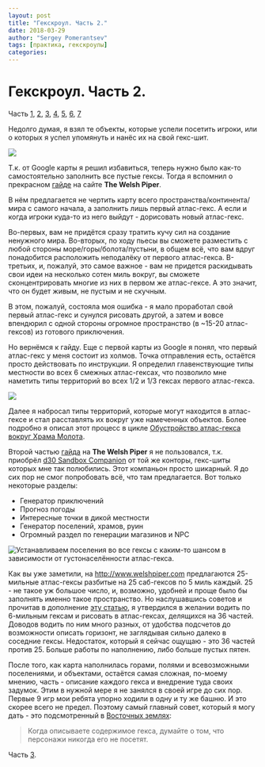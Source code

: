 ```yaml
---
layout: post
title: "Гекскроул. Часть 2."
date: 2018-03-29
author: "Sergey Pomerantsev"
tags: [практика, гекскроулы]
categories:
---
```


# Гекскроул. Часть 2.

Часть [1](https://stuartzaq.blot.im/гекскроул-часть-1), [2](https://stuartzaq.blot.im/гекскроул-часть-2), [3](https://stuartzaq.blot.im/гекскроул-часть-3), [4](https://stuartzaq.blot.im/гекскроул-часть-4), [5](https://stuartzaq.blot.im/гекскроул-часть-5), [6](https://stuartzaq.blot.im/гекскроул-часть-6), [7](https://stuartzaq.blot.im/гекскроул-часть-7)

Недолго думая, я взял те объекты, которые успели посетить игроки, или о которых я успел упомянуть и нанёс их на свой гекс-шит.

![](/images/_hexcrawl_2_1.jpg)

Т.к. от Google карты я решил избавиться, теперь нужно было как-то самостоятельно заполнить все пустые гексы. Тогда я вспомнил о прекрасном [гайде](www.welshpiper.com/hex-based-campaign-design-part-1/) на сайте **The Welsh Piper**.

В нём предлагается не чертить карту всего пространства/континента/мира с самого начала, а заполнить лишь первый атлас-гекс. А если и когда игроки куда-то из него выйдут - дорисовать новый атлас-гекс.

Во-первых, вам не придётся сразу тратить кучу сил на создание ненужного мира. Во-вторых, по ходу пьесы вы сможете разместить с любой стороны море/горы/болота/пустыни, в общем всё, что вам вдруг понадобится расположить неподалёку от первого атлас-гекса. В-третьих, и, пожалуй, это самое важное - вам не придется раскидывать свои идеи на несколько сотен миль вокруг, вы сможете сконцентрировать многие из них в первом же атлас-гексе. А это значит, что он будет живым, не пустым и не скучным.

В этом, пожалуй, состояла моя ошибка - я мало проработал свой первый атлас-гекс и сунулся рисовать другой, а затем и вовсе впендюрил с одной стороны огромное пространство (в ~15-20 атлас-гексов) из готового приключения.

Но вернёмся к гайду. Еще с первой карты из Google я понял, что первый атлас-гекс у меня состоит из холмов. Точка отправления есть, остаётся просто действовать по инструкции. Я определил главенствующие типы местности во всех 6 смежных атлас-гексах, что позволило мне наметить типы территорий во всех 1/2 и 1/3 гексах первого атлас-гекса.

![](/images/_hexcrawl_2_2.jpg)

Далее я набросал типы территорий, которые могут находится в атлас-гексе и стал расставлять их вокруг уже намеченных объектов. Более подробно я описал этот процесс в цикле [Обустройство атлас-гекса вокруг Храма Молота](https://stuartzaq.blot.im/%D0%BE%D0%B1%D1%83%D1%81%D1%82%D1%80%D0%BE%D0%B9%D1%81%D1%82%D0%B2%D0%BE-%D0%B0%D1%82%D0%BB%D0%B0%D1%81-%D0%B3%D0%B5%D0%BA%D1%81%D0%B0-%D0%B2%D0%BE%D0%BA%D1%80%D1%83%D0%B3-%D1%85%D1%80%D0%B0%D0%BC%D0%B0-%D0%BC%D0%BE%D0%BB%D0%BE%D1%82%D0%B0-%D1%87%D0%B0%D1%81%D1%82%D1%8C-1).

Второй частью [гайда](www.welshpiper.com/hex-based-campaign-design-part-2/) на **The Welsh Piper** я не пользовался, т.к. приобрёл [d30 Sandbox Companion](https://www.drivethrurpg.com/product/124392/d30-Sandbox-Companion) от той же конторы, гекс-шиты которых мне так полюбились. Этот компаньон просто шикарный. Я до сих пор не смог попробовать всё, что там предлагается. Вот только некоторые разделы:

- Генератор приключений
- Прогноз погоды
- Интересные точки в дикой местности
- Генератор поселений, храмов, руин
- Огромный раздел по генерации магазинов и NPC

![Устанавливаем поселения во все гексы с каким-то шансом в зависимости от густонаселённости атлас-гекса.](/images/_hexcrawl_2_3.png)

Как вы уже заметили, на http://www.welshpiper.com предлагаются 25-мильные атлас-гексы разбитые на 25 саб-гексов по 5 миль каждый. 25 - не такое уж большое число, и, возможно, удобней и проще было бы заполнять именно такое пространство. Но наслушавшись советов и прочитав в дополнение [эту статью](http://steamtunnel.blogspot.com/2009/12/in-praise-of-6-mile-hex.html), я утвердился в желании водить по 6-мильным гексам и рисовать в атлас-гексах, делящихся на 36 частей. Доводов водить по ним много разных, от удобства подсчетов до возможности описать горизонт, не заглядывая сильно далеко в соседние гексы. Недостаток, который я сейчас ощущаю - это 36 частей против 25. Больше работы по наполнению, либо больше пустых пятен.

После того, как карта наполнилась горами, полями и всевозможными поселениями, и объектами, остаётся самая сложная, по-моему мнению, часть - описание каждого гекса и внедрение туда своих задумок. Этим в нужной мере я не занялся в своей игре до сих пор. Первые 9 игр мои ребята упорно ходили в одну и ту же башню. И это скорее всего не предел. Поэтому самый главный совет, который я могу дать - это подсмотренный в [Восточных землях](https://eastern-lands.blogspot.com/2017/11/blog-post_29.html): 

> Когда описываете содержимое гекса, думайте о том, что персонажи никогда его не посетят.

Часть [3](https://stuartzaq.blot.im/гекскроул-часть-3).
